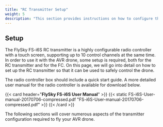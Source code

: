 ```yaml
---
title: "RC Transmitter Setup"
weight: 5
description: "This section provides instructions on how to configure the FlySky FS-i6S RC transmitter that is included in the AVR drone kit."
---
```


## Setup

The FlySky FS-i6S RC transmitter is a highly configurable radio controller with a
touch screen, supporting up to 10 control channels at the same time.
In order to use it with the AVR drone, some setup is required, both for the
RC transmitter and for the FC. On this page, we will go into detail on how to
set up the RC transmitter so that it can be used to safely control the drone.

The radio controller box should include a quick start guide. A
more detailed user manual for the radio controller is available for download below.

{{< card header="**FlySky FS-i6S User Manual**" >}}
{{< static FS-i6S-User-manual-20170706-compressed.pdf "FS-i6S-User-manual-20170706-compressed.pdf" >}}
{{< /card >}}

The following sections will cover numerous aspects of the transmitter configuration
required to fly your AVR drone.
